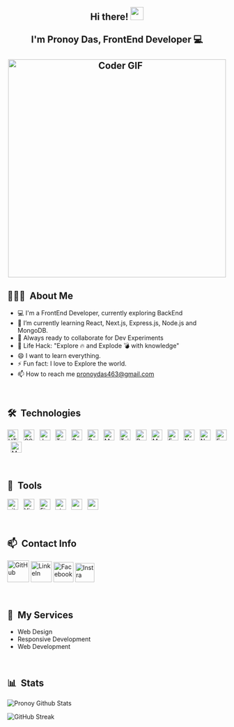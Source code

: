 <h2 align="center">
 <abc>
  <br>Hi there! <img src="https://user-images.githubusercontent.com/42378118/110234147-e3259600-7f4e-11eb-95be-0c4047144dea.gif" width="30"><br>
  <br> I'm Pronoy Das, FrontEnd Developer 💻 <br>
  <br>
    <img src="https://media.giphy.com/media/SWoSkN6DxTszqIKEqv/giphy.gif" alt="Coder GIF" width="500">
 </abc>
</h2> 

## 👨🏻‍💻 &nbsp;About Me

- :computer: I'm a FrontEnd Developer, currently exploring BackEnd
- 🌱 I’m currently learning React, Next.js, Express.js, Node.js and MongoDB.
- :rocket: Always ready to collaborate for Dev Experiments
- :dart: Life Hack: "Explore :fire: and Explode :bomb: with knowledge"
- 😄 I want to learn everything. 
- ⚡ Fun fact: I love to Explore the world.
- 📫 How to reach me pronoydas463@gmail.com

&nbsp;

## 🛠 &nbsp;Technologies 

<img src="https://img.shields.io/badge/HTML5-282C34?logo=html5&logoColor=E34F26" alt="HTML5 logo" title="HTML5" height="25" /> &nbsp; <img src="https://img.shields.io/badge/CSS3-282C34?logo=css3&logoColor=1572B6" alt="CSS3 logo" title="CSS3" height="25" /> &nbsp; <img src="https://img.shields.io/badge/JavaScript-282C34?logo=javascript&logoColor=F7DF1E" alt="JavaScript logo" title="JavaScript" height="25" /> &nbsp; <img src="https://img.shields.io/badge/TypeScript-282C34?logo=typescript&logoColor=3178C6" alt="TypeScript logo" title="TypeScript" height="25" /> &nbsp; <img src="https://img.shields.io/badge/React-282C34?logo=react&logoColor=3178C6" alt="React logo" title="React" height="25" /> &nbsp; <img src="https://img.shields.io/badge/Redux-282C34?logo=redux&logoColor=764ABC" alt="Redux logo" title="Redux" height="25" /> &nbsp; <img src="https://img.shields.io/badge/MongoDB-282C34?logo=mongodb&logoColor=47A248" alt="MongoDB logo" title="MongoDB" height="25" /> &nbsp; <img src="https://img.shields.io/badge/Tailwind%20CSS-282C34?logo=tailwind-css&logoColor=38B2AC" alt="Tailwind CSS logo" title="Tailwind CSS" height="25" /> &nbsp; <img src="https://img.shields.io/badge/Bootstrap-282C34?logo=bootstrap&logoColor=3178C6" alt="Bootstrap logo" title="Bootstrap" height="25" /> &nbsp; <img src="https://img.shields.io/badge/Material%20UI-282C34?logo=mui&logoColor=blue" alt="Material logo" title="Material" height="25" /> &nbsp; <img src="https://img.shields.io/badge/Framer%20Motion-282C34?logo=framer&logoColor=white" alt="Framer Motion logo" title="Framer Motion" height="25" /> &nbsp; <img src="https://img.shields.io/badge/Node.js-282C34?logo=node.js&logoColor=339933" alt="Node.js logo" title="Node.js" height="25" /> &nbsp; <img src="https://img.shields.io/badge/Next.js-282C34?logo=next.js&logoColor=FFFFFF" alt="Next.js logo" title="Next.js" height="25" /> &nbsp; <img src="https://img.shields.io/badge/Express-282C34?logo=express&logoColor=FFFFFF" alt="Express.js logo" title="Express.js" height="25" /> &nbsp; <img src="https://img.shields.io/badge/Mongoose-282C34?logo=mongoose&logoColor=white" alt="Mongoose logo" title="Mongoose" height="25" />

&nbsp;

## 🔭 &nbsp;Tools

<img src="https://img.shields.io/badge/git-282C34?logo=git&logoColor=F05032" alt="git logo" title="git" height="25" /> &nbsp; <img src="https://img.shields.io/badge/VS%20Code-282C34?logo=visual-studio-code&logoColor=007ACC" alt="Visual Studio Code logo" title="Visual Studio Code" height="25" /> &nbsp; <img src="https://img.shields.io/badge/Firebase-282C34?logo=firebase&logoColor=FFCA28" alt="Firebase logo" title="Firebase" height="25" />
&nbsp; <img src="https://img.shields.io/static/v1?label=&message=styled-components&color=282C34&logo=styled-components&logoColor=DB7093" alt="styled-components logo" title="styled-components" height="25" /> &nbsp; <img src="https://img.shields.io/badge/Vercel-282C34?logo=vercel&logoColor=white" alt="vercel logo" title="vercel" height="25" /> &nbsp; <img src="https://img.shields.io/badge/Netlify-282C34?logo=netlify&logoColor=green" alt="vercel logo" title="vercel" height="25" />

&nbsp;

## 📫 &nbsp;Contact Info

<p>
    <a href="https://github.com/Pronoy568" target="_blank"><img alt="GitHub" src="https://i.ibb.co/qRQCtzW/github1.png"  title="github" height="50" ></a>
    <a href="https://www.linkedin.com/in/pronoydas/" target="_blank"><img alt="LinkeIn" src="https://i.ibb.co/c3scGDN/linkeIn.png"  title="linkeIn" height="48" ></a>
    <a href="https://www.facebook.com/pronoy.das.58511/" target="_blank"><img alt="Facebook" src="https://i.ibb.co/Gd1J7bP/fb.png"  title="fb" height="46" ></a>
    <a href="https://www.instagram.com/pronoydas463/" target="_blank"><img alt="Instra" src="https://i.ibb.co/zQT9DXw/instra1.jpg"  title="intra" height="44" ></a>
</p>

&nbsp;

## 💬 &nbsp;My Services

- Web Design
- Responsive Development
- Web Development

&nbsp;

## 📊 &nbsp;Stats

![Pronoy Github Stats](https://github-readme-stats.vercel.app/api?username=Pronoy568&show_icons=true&hide_border=true&&count_private=true&include_all_commits=true)

![GitHub Streak](https://github-readme-streak-stats.herokuapp.com?user=Pronoy568&theme=dark&hide_border=true&date_format=j%20M%5B%20Y%5D&mode=weekly)



